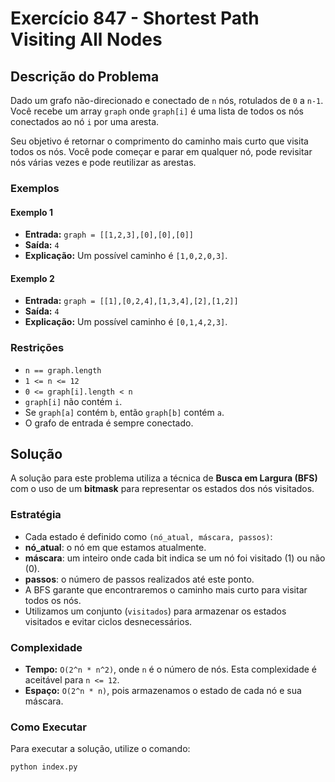 # Exercício 847 - Shortest Path Visiting All Nodes

## Descrição do Problema

Dado um grafo não-direcionado e conectado de `n` nós, rotulados de `0` a `n-1`. Você recebe um array `graph` onde `graph[i]` é uma lista de todos os nós conectados ao nó `i` por uma aresta.

Seu objetivo é retornar o comprimento do caminho mais curto que visita todos os nós. Você pode começar e parar em qualquer nó, pode revisitar nós várias vezes e pode reutilizar as arestas.

### Exemplos

#### Exemplo 1

-   **Entrada:** `graph = [[1,2,3],[0],[0],[0]]`
-   **Saída:** `4`
-   **Explicação:** Um possível caminho é `[1,0,2,0,3]`.

#### Exemplo 2

-   **Entrada:** `graph = [[1],[0,2,4],[1,3,4],[2],[1,2]]`
-   **Saída:** `4`
-   **Explicação:** Um possível caminho é `[0,1,4,2,3]`.

### Restrições

-   `n == graph.length`
-   `1 <= n <= 12`
-   `0 <= graph[i].length < n`
-   `graph[i]` não contém `i`.
-   Se `graph[a]` contém `b`, então `graph[b]` contém `a`.
-   O grafo de entrada é sempre conectado.

## Solução

A solução para este problema utiliza a técnica de **Busca em Largura (BFS)** com o uso de um **bitmask** para representar os estados dos nós visitados.

### Estratégia

-   Cada estado é definido como `(nó_atual, máscara, passos)`:
-   **nó_atual**: o nó em que estamos atualmente.
-   **máscara**: um inteiro onde cada bit indica se um nó foi visitado (1) ou não (0).
-   **passos**: o número de passos realizados até este ponto.
-   A BFS garante que encontraremos o caminho mais curto para visitar todos os nós.
-   Utilizamos um conjunto (`visitados`) para armazenar os estados visitados e evitar ciclos desnecessários.

### Complexidade

-   **Tempo:** `O(2^n * n^2)`, onde `n` é o número de nós. Esta complexidade é aceitável para `n <= 12`.
-   **Espaço:** `O(2^n * n)`, pois armazenamos o estado de cada nó e sua máscara.

### Como Executar

Para executar a solução, utilize o comando:

```bash
python index.py
```
